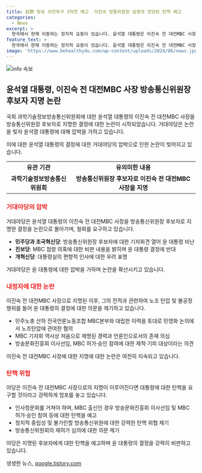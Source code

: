 ```yaml
---
title: 巨野 방송 이전투구 3차전 예고  이진숙 방통위원장 임명과 연관된 탄핵 예고
categories:
  - News
excerpt: >
  한국에서 현재 이동하는 정치적 요동이 있습니다. 윤석열 대통령은 이진숙 전 대전MBC 사장을 방송통신위원장으로 지명했는데, 거대야당은 이에 반발하며 철회를 요구하고, 탄핵을 압박하고 있습니다. 또한, 국회 의원들도 큰 반발을 보이는 가운데, 이에 관련된 논란이 계속되고 있습니다. 
feature_text: >
  한국에서 현재 이동하는 정치적 요동이 있습니다. 윤석열 대통령은 이진숙 전 대전MBC 사장을 방송통신위원장으로 지명했는데, 거대야당은 이에 반발하며 철회를 요구하고, 탄핵을 압박하고 있습니다. 또한, 국회 의원들도 큰 반발을 보이는 가운데, 이에 관련된 논란이 계속되고 있습니다. 
image: 'https://www.behealthy4u.com/wp-content/uploads/2024/06/news.jpg'
---
```


<p><img src="https://www.behealthy4u.com/wp-content/uploads/2024/06/news.jpg" alt="info 속보" /></p>

<h2 data-ke-size="size26">윤석열 대통령, 이진숙 전 대전MBC 사장 방송통신위원장 후보자 지명 논란</h2>

<p>국회 과학기술정보방송통신위원회에 대한 윤석열 대통령의 이진숙 전 대전MBC 사장을 방송통신위원장 후보자로 지명한 결정에 대한 논란이 시작되었습니다. 거대야당은 논란을 빚자 윤석열 대통령에 대해 압박을 가하고 있습니다.</p>

<p data-ke-size="size16">이에 대한 윤석열 대통령의 결정에 대한 거대야당의 압박으로 인한 논란이 빚어지고 있습니다.</p>

<table>
  <tr>
    <td style="text-align: center; height: 17px;"><b>유관 기관</b></td>
    <td style="text-align: center; height: 17px;"><b>유의미한 내용</b></td>
  </tr>
  <tr>
    <td style="text-align: center; height: 17px;"><b>과학기술정보방송통신위원회</b></td>
    <td style="text-align: center; height: 17px;"><b>방송통신위원장 후보자로 이진숙 전 대전MBC 사장을 지명</b></td>
  </tr>
</table>

<h3><b><span style="color: #ee2323;">거대야당의 압박</span></b></h3>

<p>거대야당은 윤석열 대통령의 이진숙 전 대전MBC 사장을 방송통신위원장 후보자로 지명한 결정을 논란으로 몰아가며, 철회를 요구하고 있습니다.</p>

<ul>
  <li><b>민주당과 조국혁신당</b>: 방송통신위원장 후보자에 대한 기자회견 열어 윤 대통령 비난</li>
  <li><b>진보당</b>: MBC 점령 의혹에 대한 비판 내용을 밝히며 윤 대통령 결정에 반대</li>
  <li><b>개혁신당</b>: 대통령실의 편향적 인사에 대한 우려 표명</li>
</ul>

<p data-ke-size="size16">거대야당은 윤 대통령에 대한 압박을 가하며 논란을 확산시키고 있습니다.</p>

<h3><b><span style="color: #ee2323;">내정자에 대한 논란</span></b></h3>

<p>이진숙 전 대전MBC 사장으로 지명된 이후, 그의 전적과 관련하여 노조 탄압 및 불공정 행위를 들어 윤 대통령의 결정에 대한 의문을 제기하고 있습니다.</p>

<ul>
  <li>민주노총 산하 전국언론노동조합 MBC본부와 대립한 이력을 토대로 민영화 논의에서 노조탄압에 관여한 혐의</li>
  <li>MBC 기자회 역사상 처음으로 제명된 경력과 언론인으로서의 존재 의심</li>
  <li>방송문화진흥회 이사선임, MBC 허가·승인 참여에 대한 제척·기피 대상이라는 의견</li>
</ul>

<p data-ke-size="size16">이진숙 전 대전MBC 사장에 대한 지명에 대한 논란은 여전히 지속되고 있습니다.</p>

<h3><b><span style="color: #ee2323;">탄핵 위협</span></b></h3>

<p>야당은 이진숙 전 대전MBC 사장으로의 지명이 이루어진다면 대통령에 대한 탄핵을 요구할 것이라고 강력하게 엄포를 놓고 있습니다.</p>

<ul>
  <li>인사청문회를 거쳐야 하며, MBC 출신인 경우 방송문화진흥회 이사선임 및 MBC 허가·승인 참여 등에 대한 탄핵을 예고</li>
  <li>정치적 중립성 및 불가린할 방송통신위원에 대한 강력한 탄핵 위협 제기</li>
  <li>방송통신위원회의 재허가 심의에 대한 의문 제기</li>
</ul>

<p data-ke-size="size16">야당은 지명된 후보자에게 대한 탄핵을 예고하며 윤 대통령의 결정을 강력히 비판하고 있습니다.</p>
생생한 뉴스, <a href="https://qoogle.tistory.com" rel="dofollow">qoogle.tistory.com</a>



